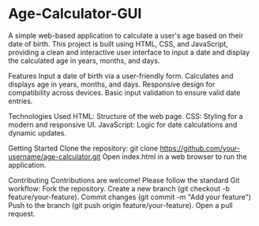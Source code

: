# Age-Calculator-GUI
A simple web-based application to calculate a user's age based on their date of birth. This project is built using HTML, CSS, and JavaScript, providing a clean and interactive user interface to input a date and display the calculated age in years, months, and days.

Features
Input a date of birth via a user-friendly form.
Calculates and displays age in years, months, and days.
Responsive design for compatibility across devices.
Basic input validation to ensure valid date entries.

Technologies Used
HTML: Structure of the web page.
CSS: Styling for a modern and responsive UI.
JavaScript: Logic for date calculations and dynamic updates.

Getting Started
Clone the repository: git clone https://github.com/your-username/age-calculator.git
Open index.html in a web browser to run the application.


Contributing
Contributions are welcome! Please follow the standard Git workflow:
Fork the repository.
Create a new branch (git checkout -b feature/your-feature).
Commit changes (git commit -m "Add your feature")
Push to the branch (git push origin feature/your-feature).
Open a pull request.
